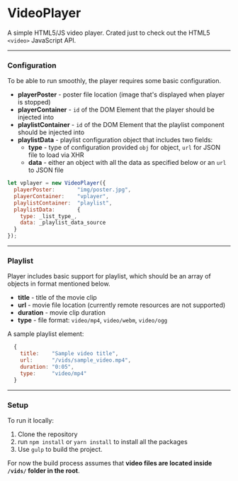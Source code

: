 # VideoPlayer
A simple HTML5/JS video player. Crated just to check out the HTML5 `<video>` JavaScript API.

---

### Configuration

To be able to run smoothly, the player requires some basic configuration.

* __playerPoster__ - poster file location (image that's displayed when player is stopped)
* __playerContainer__ - `id` of the DOM Element that the player should be injected into
* __playlistContainer__ - `id` of the DOM Element that the playlist component should be injected into
* __playlistData__ - playlist configuration object that includes two fields:
  * __type__ - type of configuration provided `obj` for object, `url` for JSON file to load via XHR
  * __data__ - either an object with all the data as specified below or an `url` to JSON file

```javascript
let vplayer = new VideoPlayer({
  playerPoster:       "img/poster.jpg",
  playerContainer:    "vplayer",
  playlistContainer:  "playlist",
  playlistData:       {
    type: _list_type_,
    data: _playlist_data_source
  }
});
```

---

### Playlist

Player includes basic support for playlist, which should be an array of objects in format mentioned below.

* __title__ - title of the movie clip
* __url__ - movie file location (currently remote resources are not supported)
* __duration__ - movie clip duration
* __type__ - file format: `video/mp4`, `video/webm`, `video/ogg`

A sample playlist element:
```javascript
  {
    title:    "Sample video title",
    url:      "/vids/sample_video.mp4",
    duration: "0:05",
    type:     "video/mp4"
  }
```
---

### Setup

To run it locally:

1. Clone the repository
2. run `npm install` or `yarn install` to install all the packages
3. Use `gulp` to build the project.

For now the build process assumes that **video files are located inside `/vids/` folder in the root**.